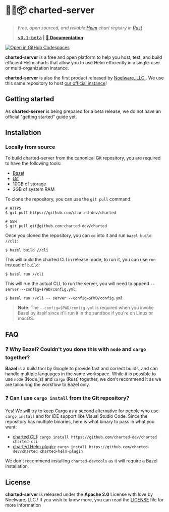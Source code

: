 # 🐻‍❄️📦 charted-server
> *Free, open sourced, and reliable [Helm](https://helm.sh) chart registry in [Rust](https://rustlang.org)*
>
> [<kbd>v0.1-beta</kbd>](https://github.com/charted-dev/charted/releases/0.1.0-beta) **|** [:scroll: **Documentation**](#)

[![Open in GitHub Codespaces](https://github.com/codespaces/badge.svg)](https://github.com/codespaces/new?hide_repo_select=true&ref=main&repo=469212491&machine=standardLinux32gb&devcontainer_path=.devcontainer%2Fdevcontainer.json&location=WestUs2)

**charted-server** is a free and open platform to help you host, test, and build efficient Helm charts that allow you to use Helm efficiently in a single-user or multi-organization instance.

**charted-server** is also the first product released by [Noelware, LLC.](https://noelware.org). We use this same repository to host
[our official instance](https://charts.noelware.org)!

## Getting started
As **charted-server** is being prepared for a beta release, we do not have an official "getting started" guide yet.

## Installation
### Locally from source
To build charted-server from the canonical Git repository, you are required to have the following tools:

* [Bazel](https://bazel.build)
* [Git](https://git-scm.com)
* 10GB of storage
* 2GB of system RAM

To clone the repository, you can use the `git pull` command:

```shell
# HTTPS
$ git pull https://github.com/charted-dev/charted

# SSH
$ git pull git@github.com:charted-dev/charted
```

Once you cloned the repository, you can `cd` into it and run `bazel build //cli`:

```shell
$ bazel build //cli
```

This will build the charted CLI in release mode, to run it, you can use `run` instead of `build`:

```shell
$ bazel run //cli
```

This will run the actual CLI, to run the server, you will need to append `-- server --config=$PWD/config.yml`:

```shell
$ bazel run //cli -- server --config=$PWD/config.yml
```

> **Note**: The `--config=$PWD/config.yml` is required when you invoke Bazel by itself since it'll run it in
> the sandbox if you're on Linux or macOS.

## FAQ
### :question: Why Bazel? Couldn't you done this with `node` and `cargo` together?
**Bazel** is a build tool by Google to provide fast and correct builds, and can handle multiple languages in the same workspace. While it is possible to use `node` (Node.js) and `cargo` (Rust) together, we don't recommend it as we are tailouring the workflow to Bazel only.

### :question: Can I use `cargo install` from the Git repository?
Yes! We will try to keep Cargo as a second alternative for people who use `cargo install` and for IDE support like Visual Studio Code. Since the repository has multiple binaries, here is what binary to pass in what you want:

* [charted CLI](https://charts.noelware.org/docs/cli/latest): `cargo install https://github.com/charted-dev/charted charted-cli`
* [charted Helm plugin](https://charts.noelware.org/docs/helm-plugin/latest): `cargo install https://github.com/charted-dev/charted charted-helm-plugin`

We don't recommend installing `charted-devtools` as it will require a Bazel installation.

## License
**charted-server** is released under the **Apache 2.0** License with love by Noelware, LLC.! If you wish to know more,
you can read the [LICENSE](./LICENSE) file for more information
